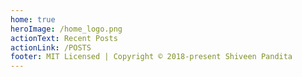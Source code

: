 ```yaml
---
home: true
heroImage: /home_logo.png
actionText: Recent Posts
actionLink: /POSTS
footer: MIT Licensed | Copyright © 2018-present Shiveen Pandita
---
```

